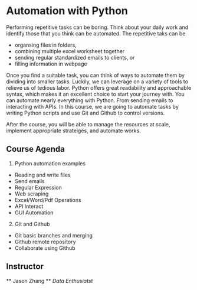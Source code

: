 # Automation with Python
Performing repetitive tasks can be boring. 
Think about your daily work and identify those that you think can be automated.
The repetitive taks can be 
* organsing files in folders, 
* combining multiple excel worksheet together
* sending regular standardized emails to clients, or
* filling information in webpage

Once you find a suitable task, you can think of ways to automate them by dividing into smaller tasks.
Luckily, we can leverage on a variety of tools to relieve us of tedious labor.
Python offers great readability and approachable syntax, which makes it an excellent choice to start your journey with.
You can automate nearly everything with Python. From sending emails to interacting with APIs.
In this course, we are going to automate tasks by writing Python scripts and use Git and Github to control versions. 

After the course, you will be able to manage the resources at scale, implement appropriate strateiges, and automate works. 

## Course Agenda
1. Python automation examples
- Reading and write files
- Send emails
- Regular Expression
- Web scraping
- Excel/Word/Pdf Operations
- API Interact
- GUI Automation

2. Git and Github
- Git basic branches and merging
- Github remote repository
- Collaborate using Github

## Instructor
** Jason Zhang **
_Data Enthusiatst_

